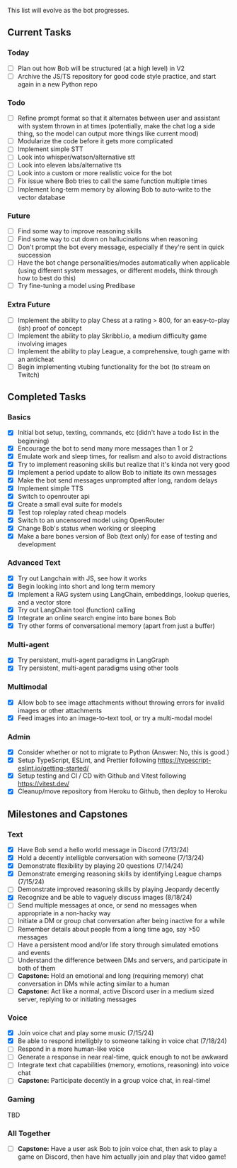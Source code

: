This list will evolve as the bot progresses.

## Current Tasks

### Today

- [ ] Plan out how Bob will be structured (at a high level) in V2
- [ ] Archive the JS/TS repository for good code style practice, and start again in a new Python repo

### Todo

- [ ] Refine prompt format so that it alternates between user and assistant with system thrown in at times (potentially, make the chat log a side thing, so the model can output more things like current mood)
- [ ] Modularize the code before it gets more complicated
- [ ] Implement simple STT
- [ ] Look into whisper/watson/alternative stt
- [ ] Look into eleven labs/alternative tts
- [ ] Look into a custom or more realistic voice for the bot
- [ ] Fix issue where Bob tries to call the same function multiple times
- [ ] Implement long-term memory by allowing Bob to auto-write to the vector database

### Future

- [ ] Find some way to improve reasoning skills
- [ ] Find some way to cut down on hallucinations when reasoning
- [ ] Don't prompt the bot every message, especially if they're sent in quick succession
- [ ] Have the bot change personalities/modes automatically when applicable (using different system messages, or different models, think through how to best do this)
- [ ] Try fine-tuning a model using Predibase

### Extra Future

- [ ] Implement the ability to play Chess at a rating > 800, for an easy-to-play (ish) proof of concept
- [ ] Implement the ability to play Skribbl.io, a medium difficulty game involving images
- [ ] Implement the ability to play League, a comprehensive, tough game with an anticheat
- [ ] Begin implementing vtubing functionality for the bot (to stream on Twitch)

## Completed Tasks

### Basics

- [x] Initial bot setup, texting, commands, etc (didn't have a todo list in the beginning)
- [x] Encourage the bot to send many more messages than 1 or 2
- [x] Emulate work and sleep times, for realism and also to avoid distractions
- [x] Try to implement reasoning skills but realize that it's kinda not very good
- [x] Implement a period update to allow Bob to initiate its own messages
- [x] Make the bot send messages unprompted after long, random delays
- [x] Implement simple TTS
- [x] Switch to openrouter api
- [x] Create a small eval suite for models
- [x] Test top roleplay rated cheap models
- [x] Switch to an uncensored model using OpenRouter
- [x] Change Bob's status when working or sleeping
- [x] Make a bare bones version of Bob (text only) for ease of testing and development

### Advanced Text

- [x] Try out Langchain with JS, see how it works
- [x] Begin looking into short and long term memory
- [x] Implement a RAG system using LangChain, embeddings, lookup queries, and a vector store
- [x] Try out LangChain tool (function) calling
- [x] Integrate an online search engine into bare bones Bob
- [x] Try other forms of conversational memory (apart from just a buffer)

### Multi-agent

- [x] Try persistent, multi-agent paradigms in LangGraph
- [x] Try persistent, multi-agent paradigms using other tools

### Multimodal

- [x] Allow bob to see image attachments without throwing errors for invalid images or other attachments
- [x] Feed images into an image-to-text tool, or try a multi-modal model

### Admin

- [x] Consider whether or not to migrate to Python (Answer: No, this is good.)
- [x] Setup TypeScript, ESLint, and Prettier following https://typescript-eslint.io/getting-started/
- [x] Setup testing and CI / CD with Github and Vitest following https://vitest.dev/
- [x] Cleanup/move repository from Heroku to Github, then deploy to Heroku

## Milestones and Capstones

### Text

- [x] Have Bob send a hello world message in Discord (7/13/24)
- [x] Hold a decently intelligble conversation with someone (7/13/24)
- [x] Demonstrate flexibility by playing 20 questions (7/14/24)
- [x] Demonstrate emerging reasoning skills by identifying League champs (7/15/24)
- [ ] Demonstrate improved reasoning skills by playing Jeopardy decently
- [x] Recognize and be able to vaguely discuss images (8/18/24)
- [ ] Send multiple messages at once, or send no messages when appropriate in a non-hacky way
- [ ] Initiate a DM or group chat conversation after being inactive for a while
- [ ] Remember details about people from a long time ago, say >50 messages
- [ ] Have a persistent mood and/or life story through simulated emotions and events
- [ ] Understand the difference between DMs and servers, and participate in both of them
- [ ] **Capstone:** Hold an emotional and long (requiring memory) chat conversation in DMs while acting similar to a human
- [ ] **Capstone:** Act like a normal, active Discord user in a medium sized server, replying to or initiating messages

### Voice

- [x] Join voice chat and play some music (7/15/24)
- [x] Be able to respond intelligbly to someone talking in voice chat (7/18/24)
- [ ] Respond in a more human-like voice
- [ ] Generate a response in near real-time, quick enough to not be awkward
- [ ] Integrate text chat capabilities (memory, emotions, reasoning) into voice chat
- [ ] **Capstone:** Participate decently in a group voice chat, in real-time!

### Gaming

TBD

### All Together

- [ ] **Capstone:** Have a user ask Bob to join voice chat, then ask to play a game on Discord, then have him actually join and play that video game!

